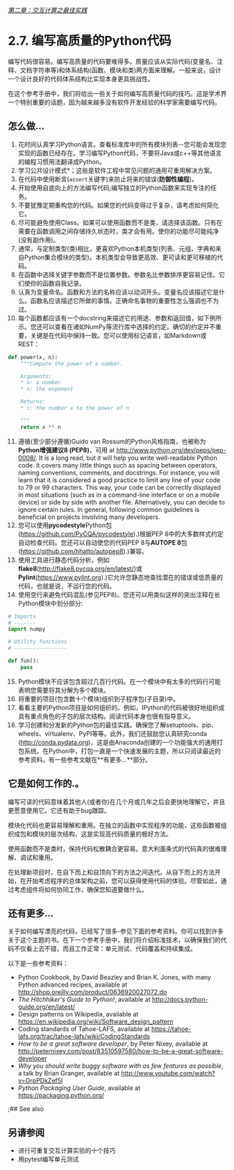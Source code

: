 [*第二章：交互计算之最佳实践*](../)

# 2.7. 编写高质量的Python代码

编写代码很容易。编写高质量的代码要难得多。质量应该从实际代码(变量名、注释、文档字符串等)和体系结构(函数、模块和类)两方面来理解。一般来说，设计一个设计良好的代码体系结构比实现本身更具挑战性。

在这个参考手册中，我们将给出一些关于如何编写高质量代码的技巧。这是学术界一个特别重要的话题，因为越来越多没有软件开发经验的科学家需要编写代码。

## 怎么做...

1. 花时间认真学习Python语言。查看标准库中的所有模块列表--您可能会发现您实现的函数已经存在。学习编写Python代码，不要将Java或c++等其他语言的编程习惯用法翻译成Python。
2. 学习公共设计模式*；这些是软件工程中常见问题的通用可重用解决方案。
3. 在代码中使用断言(`assert`关键字)来防止将来的错误(**防御性编程**)。
4. 开始使用自底向上的方法编写代码;编写独立的Python函数来实现专注的任务。
5. 不要犹豫定期重构您的代码。如果您的代码变得过于复杂，请考虑如何简化它。
6. 尽可能避免使用Class。如果可以使用函数而不是类，请选择该函数。只有在需要在函数调用之间存储持久状态时，类才会有用。使你的功能尽可能纯净(没有副作用)。
7. 通常，与定制类型(类)相比，更喜欢Python本机类型(列表、元组、字典和来自Python集合模块的类型)。本机类型会导致更高效、更可读和更可移植的代码。
8. 在函数中选择关键字参数而不是位置参数。参数名比参数排序更容易记住。它们使你的函数自我记录。
9. 认真为变量命名。函数和方法的名称应该以动词开头。变量名应该描述它是什么。函数名应该描述它所做的事情。正确命名事物的重要性怎么强调也不为过。
10. 每个函数都应该有一个docstring来描述它的用途、参数和返回值，如下例所示。您还可以查看在诸如NumPy等流行库中选择的约定。确切的约定并不重要，关键是在代码中保持一致。您可以使用标记语言，如Markdown或REST：

```python
def power(x, n):
    """Compute the power of a number.

    Arguments:
    * x: a number
    * n: the exponent

    Returns:
    * c: the number x to the power of n

    """
    return x ** n
```

11. 遵循(至少部分遵循)Guido van Rossum的Python风格指南，也被称为**Python增强建议8 (PEP8)**，可用 at http://www.python.org/dev/peps/pep-0008/. It is a long read, but it will help you write well-readable Python code. It covers many little things such as spacing between operators, naming conventions, comments, and docstrings. For instance, you will learn that it is considered a good practice to limit any line of your code to 79 or 99 characters. This way, your code can be correctly displayed in most situations (such as in a command-line interface or on a mobile device) or side by side with another file. Alternatively, you can decide to ignore certain rules. In general, following common guidelines is beneficial on projects involving many developers.
12. 您可以使用**pycodestyle**Python包(https://github.com/PyCQA/pycodestyle).)根据PEP 8中的大多数样式约定自动检查代码。您还可以自动使您的代码PEP 8与**AUTOPE 8**包(https://github.com/hhatto/autopep8).)兼容。
13. 使用工具进行静态代码分析，例如**flake8**(http://flake8.pycqa.org/en/latest/)或**Pylint**(https://www.pylint.org).)它允许您静态地查找潜在的错误或低质量的代码，也就是说，不运行您的代码。
14. 使用空行来避免代码混乱(参见PEP8)。您还可以用类似这样的突出注释在长Python模块中划分部分:

```python
# Imports
# -------
import numpy

# Utility functions
# -----------------

def fun():
    pass
```

15. Python模块不应该包含超过几百行代码。在一个模块中有太多的代码行可能表明您需要将其分解为多个模块。
16. 将重要的项目(包含数十个模块)组织到子程序包(子目录)中。
17. 看看主要的Python项目是如何组织的。例如，IPython的代码被很好地组织成具有重点角色的子包的层次结构。阅读代码本身也很有指导意义。
18. 学习创建和分发新的Python包的最佳实践。确保您了解setuptools、pip、wheels、virtualenv、PyPI等等。此外，我们还鼓励您认真研究conda (http://conda.pydata.org)，这是由Anaconda创建的一个功能强大的通用打包系统。在Python中，打包一直是一个快速发展的主题，所以只阅读最近的参考资料。有一些参考文献在**有更多…**部分。

## 它是如何工作的.。

编写可读的代码意味着其他人(或者你)在几个月或几年之后会更快地理解它，并且更愿意使用它。它还有助于bug跟踪。

模块化代码也更容易理解和重用。在独立的函数中实现程序的功能，这些函数被组织成包和模块的层次结构，这是实现高代码质量的极好方法。

使用函数而不是类时，保持代码松散耦合更容易。意大利面条式的代码真的很难理解、调试和重用。

在处理新项目时，在自下而上和自顶向下的方法之间迭代。从自下而上的方法开始，在开始考虑程序的总体架构之前，您可以获得使用代码的体验。尽管如此，通过考虑组件将如何协同工作，确保您知道要做什么。

## 还有更多...

关于如何编写漂亮的代码，已经写了很多-参见下面的参考资料。你可以找到许多关于这个主题的书。在下一个参考手册中，我们将介绍标准技术，以确保我们的代码不仅看上去不错，而且工作正常：单元测试、代码覆盖和持续集成。

以下是一些参考资料：

* Python Cookbook, by David Beazley and Brian K. Jones, with many Python advanced recipes, available at http://shop.oreilly.com/product/0636920027072.do
* *The Hitchhiker's Guide to Python!*, available at http://docs.python-guide.org/en/latest/
* Design patterns on Wikipedia, available at https://en.wikipedia.org/wiki/Software_design_pattern
* Coding standards of Tahoe-LAFS, available at https://tahoe-lafs.org/trac/tahoe-lafs/wiki/CodingStandards
* *How to be a great software developer*, by Peter Nixey, available at http://peternixey.com/post/83510597580/how-to-be-a-great-software-developer
* *Why you should write buggy software with as few features as possible*, a talk by Brian Granger, available at http://www.youtube.com/watch?v=OrpPDkZef5I
* *Python Packaging User Guide*, available at https://packaging.python.org/

;## See also
## 另请参阅

* 进行可重复交互计算实验的十个技巧
* 用pytest编写单元测试


